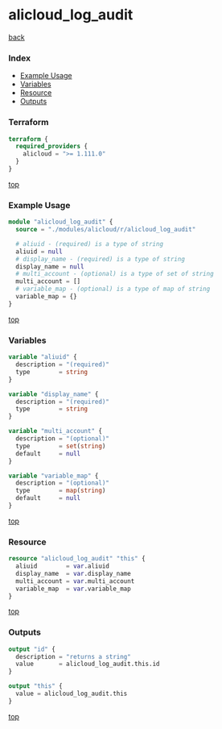 # alicloud_log_audit

[back](../alicloud.md)

### Index

- [Example Usage](#example-usage)
- [Variables](#variables)
- [Resource](#resource)
- [Outputs](#outputs)

### Terraform

```terraform
terraform {
  required_providers {
    alicloud = ">= 1.111.0"
  }
}
```

[top](#index)

### Example Usage

```terraform
module "alicloud_log_audit" {
  source = "./modules/alicloud/r/alicloud_log_audit"

  # aliuid - (required) is a type of string
  aliuid = null
  # display_name - (required) is a type of string
  display_name = null
  # multi_account - (optional) is a type of set of string
  multi_account = []
  # variable_map - (optional) is a type of map of string
  variable_map = {}
}
```

[top](#index)

### Variables

```terraform
variable "aliuid" {
  description = "(required)"
  type        = string
}

variable "display_name" {
  description = "(required)"
  type        = string
}

variable "multi_account" {
  description = "(optional)"
  type        = set(string)
  default     = null
}

variable "variable_map" {
  description = "(optional)"
  type        = map(string)
  default     = null
}
```

[top](#index)

### Resource

```terraform
resource "alicloud_log_audit" "this" {
  aliuid        = var.aliuid
  display_name  = var.display_name
  multi_account = var.multi_account
  variable_map  = var.variable_map
}
```

[top](#index)

### Outputs

```terraform
output "id" {
  description = "returns a string"
  value       = alicloud_log_audit.this.id
}

output "this" {
  value = alicloud_log_audit.this
}
```

[top](#index)
